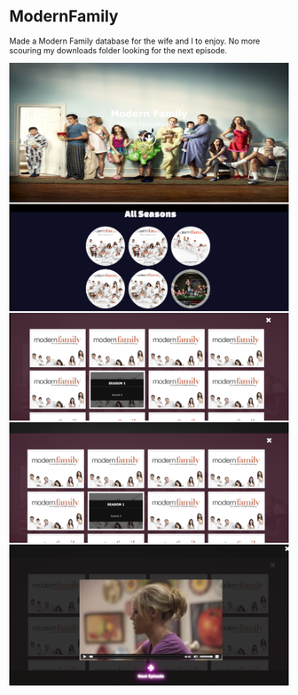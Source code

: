 ModernFamily
============
Made a Modern Family database for the wife and I to enjoy.  No more scouring my downloads folder looking for the next episode.

![alt text](https://raw.githubusercontent.com/snly2386/ModernFamily/master/app/assets/images/1.png)
![alt text](https://raw.githubusercontent.com/snly2386/ModernFamily/master/app/assets/images/2.png)
![alt text](https://raw.githubusercontent.com/snly2386/ModernFamily/master/app/assets/images/3.png)
![alt text](https://raw.githubusercontent.com/snly2386/ModernFamily/master/app/assets/images/4.png)
![alt text](https://raw.githubusercontent.com/snly2386/ModernFamily/master/app/assets/images/5.png)
